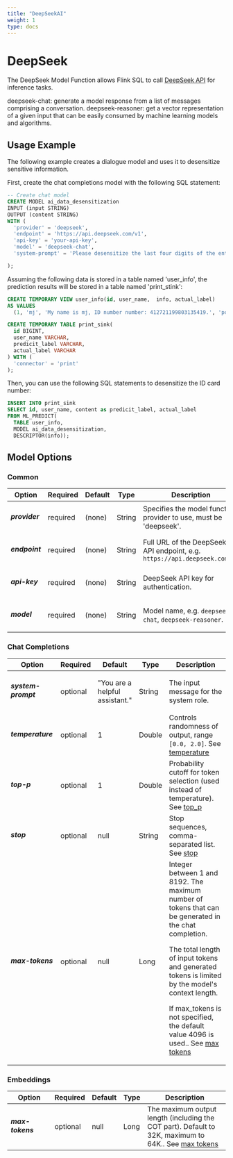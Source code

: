 ```yaml
---
title: "DeepSeekAI"
weight: 1
type: docs
---
```

<!--
Licensed to the Apache Software Foundation (ASF) under one
or more contributor license agreements.  See the NOTICE file
distributed with this work for additional information
regarding copyright ownership.  The ASF licenses this file
to you under the Apache License, Version 2.0 (the
"License"); you may not use this file except in compliance
with the License.  You may obtain a copy of the License at
  http://www.apache.org/licenses/LICENSE-2.0
Unless required by applicable law or agreed to in writing,
software distributed under the License is distributed on an
"AS IS" BASIS, WITHOUT WARRANTIES OR CONDITIONS OF ANY
KIND, either express or implied.  See the License for the
specific language governing permissions and limitations
under the License.
-->

# DeepSeek

The DeepSeek Model Function allows Flink SQL to call [DeepSeek API](https://api-docs.deepseek.com/) for inference tasks.

deepseek-chat: generate a model response from a list of messages comprising a conversation.
deepseek-reasoner: get a vector representation of a given input that can be easily consumed by machine learning models and algorithms.

## Usage Example
The following example creates a dialogue model and uses it to desensitize sensitive information.

First, create the chat completions model with the following SQL statement:

```sql
-- Create chat model
CREATE MODEL ai_data_desensitization
INPUT (input STRING)
OUTPUT (content STRING)
WITH (
  'provider' = 'deepseek',
  'endpoint' = 'https://api.deepseek.com/v1',
  'api-key' = 'your-api-key',
  'model' = 'deepseek-chat',
  'system-prompt' = 'Please desensitize the last four digits of the entered data ID number into*.'

);
```

Assuming the following data is stored in a table named 'user_info', the prediction results will be stored in a table named 'print_stink':

```sql
CREATE TEMPORARY VIEW user_info(id, user_name,  info, actual_label)
AS VALUES
  (1, 'mj', 'My name is mj, ID number number: 412721199803135419.', 'positive');

CREATE TEMPORARY TABLE print_sink(
  id BIGINT,
  user_name VARCHAR,
  predicit_label VARCHAR,
  actual_label VARCHAR
) WITH (
  'connector' = 'print'
);
```

Then, you can use the following SQL statements to desensitize the ID card number:


```sql
INSERT INTO print_sink
SELECT id, user_name, content as predicit_label, actual_label
FROM ML_PREDICT(
  TABLE user_info,
  MODEL ai_data_desensitization,
  DESCRIPTOR(info));
```
## Model Options

### Common

<table class="table table-bordered">
    <thead>
        <tr>
            <th class="text-left" style="width: 25%">Option</th>
            <th class="text-center" style="width: 8%">Required</th>
            <th class="text-center" style="width: 7%">Default</th>
            <th class="text-center" style="width: 10%">Type</th>
            <th class="text-center" style="width: 50%">Description</th>
        </tr>
    </thead>
    <tbody>
        <tr>
            <td>
                <h5>provider</h5>
            </td>
            <td>required</td>
            <td style="word-wrap: break-word;">(none)</td>
            <td>String</td>
            <td>Specifies the model function provider to use, must be 'deepseek'.</td>
        </tr>
        <tr>
            <td>
                <h5>endpoint</h5>
            </td>
            <td>required</td>
            <td style="word-wrap: break-word;">(none)</td>
            <td>String</td>
            <td>Full URL of the DeepSeek API endpoint, e.g. <code>https://api.deepseek.com/v1</code>
               </td>
        </tr>
        <tr>
            <td>
                <h5>api-key</h5>
            </td>
            <td>required</td>
            <td style="word-wrap: break-word;">(none)</td>
            <td>String</td>
            <td>DeepSeek API key for authentication.</td>
        </tr>
        <tr>
            <td>
                <h5>model</h5>
            </td>
            <td>required</td>
            <td style="word-wrap: break-word;">(none)</td>
            <td>String</td>
            <td>Model name, e.g. <code>deepseek-chat</code>, <code>deepseek-reasoner</code>.</td>
        </tr>
    </tbody>
</table>

### Chat Completions

<table class="table table-bordered">
    <thead>
        <tr>
            <th class="text-left" style="width: 25%">Option</th>
            <th class="text-center" style="width: 8%">Required</th>
            <th class="text-center" style="width: 7%">Default</th>
            <th class="text-center" style="width: 10%">Type</th>
            <th class="text-center" style="width: 50%">Description</th>
        </tr>
    </thead>
    <tbody>
        <tr>
            <td>
                <h5>system-prompt</h5>
            </td>
            <td>optional</td>
            <td style="word-wrap: break-word;">"You are a helpful assistant."</td>
            <td>String</td>
            <td>The input message for the system role.</td>
        </tr>
        <tr>
            <td>
                <h5>temperature</h5>
            </td>
            <td>optional</td>
            <td style="word-wrap: break-word;">1</td>
            <td>Double</td>
            <td>Controls randomness of output, range <code>[0.0, 2.0]</code>. See <a href="https://api-docs.deepseek.com/api/create-chat-completion">temperature</a></td>
        </tr>
        <tr>
            <td>
                <h5>top-p</h5>
            </td>
            <td>optional</td>
            <td style="word-wrap: break-word;">1</td>
            <td>Double</td>
            <td>Probability cutoff for token selection (used instead of temperature). See <a href="https://api-docs.deepseek.com/api/create-chat-completion">top_p</a></td>
        </tr>
        <tr>
            <td>
                <h5>stop</h5>
            </td>
            <td>optional</td>
            <td style="word-wrap: break-word;">null</td>
            <td>String</td>
            <td>Stop sequences, comma-separated list. See <a href="https://api-docs.deepseek.com/api/create-chat-completion">stop</a></td>
        </tr>
        <tr>
            <td>
                <h5>max-tokens</h5>
            </td>
            <td>optional</td>
            <td style="word-wrap: break-word;">null</td>
            <td>Long</td>
            <td>Integer between 1 and 8192. The maximum number of tokens that can be generated in the chat completion.

The total length of input tokens and generated tokens is limited by the model's context length.

If max_tokens is not specified, the default value 4096 is used.. See <a href="https://platform.openai.com/docs/api-reference/chat/create#chat-create-max_tokens">max tokens</a></td>
        </tr>
    </tbody>
</table>

### Embeddings

<table class="table table-bordered">
    <thead>
        <tr>
            <th class="text-left" style="width: 25%">Option</th>
            <th class="text-center" style="width: 8%">Required</th>
            <th class="text-center" style="width: 7%">Default</th>
            <th class="text-center" style="width: 10%">Type</th>
            <th class="text-center" style="width: 50%">Description</th>
        </tr>
    </thead>
    <tbody>
     <tr>
                <td>
                    <h5>max-tokens</h5>
                </td>
                <td>optional</td>
                <td style="word-wrap: break-word;">null</td>
                <td>Long</td>
                <td>The maximum output length (including the COT part). Default to 32K, maximum to 64K.. See <a href="https://api-docs.deepseek.com/guides/reasoning_model">max tokens</a></td>
    </tr>
    </tbody>
</table>
